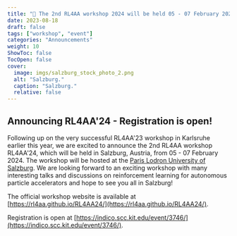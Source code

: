 ```yaml
---
title: "📍 The 2nd RL4AA workshop 2024 will be held 05 - 07 February 2024 in Salzburg, Austria"
date: 2023-08-18
draft: false
tags: ["workshop", "event"]
categories: "Announcements"
weight: 10
ShowToc: false
TocOpen: false
cover:
  image: imgs/salzburg_stock_photo_2.png
  alt: "Salzburg."
  caption: "Salzburg."
  relative: false
---
```


## Announcing RL4AA'24 - Registration is open!

Following up on the very successful RL4AA'23 workshop in Karlsruhe earlier this year, we are excited to announce the 2nd RL4AA workshop RL4AA'24, which will be held in Salzburg, Austria, from 05 - 07 February 2024. The workshop will be hosted at the [Paris Lodron University of Salzburg](https://www.plus.ac.at/?lang=en). We are looking forward to an exciting workshop with many interesting talks and discussions on reinforcement learning for autonomous particle accelerators and hope to see you all in Salzburg!

The official workshop website is available at [https://rl4aa.github.io/RL4AA24/](https://rl4aa.github.io/RL4AA24/).

Registration is open at [https://indico.scc.kit.edu/event/3746/](https://indico.scc.kit.edu/event/3746/).
